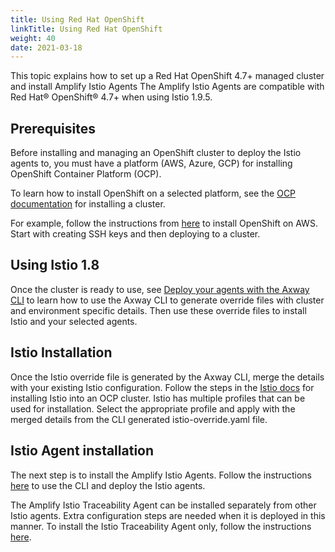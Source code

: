 ```yaml
---
title: Using Red Hat OpenShift
linkTitle: Using Red Hat OpenShift
weight: 40
date: 2021-03-18
---
```

This topic explains how to set up a Red Hat OpenShift 4.7+ managed cluster and install Amplify Istio Agents
The Amplify Istio Agents are compatible with Red Hat® OpenShift® 4.7+ when using Istio 1.9.5.

## Prerequisites

Before installing and managing an OpenShift cluster to deploy the Istio agents to, you must have a platform (AWS, Azure, GCP) for installing OpenShift Container Platform (OCP).

To learn how to install OpenShift on a selected platform, see the [OCP documentation](https://docs.openshift.com/container-platform/4.7/installing/installing-preparing.html) for installing a cluster.

For example, follow the instructions from [here](https://docs.openshift.com/container-platform/4.7/installing/installing_aws/installing-aws-default.html#ssh-agent-using_installing-aws-default) to install OpenShift on AWS. Start with creating SSH keys and then deploying to a cluster.

## Using Istio 1.8

Once the cluster is ready to use, see [Deploy your agents with the Axway CLI](/docs/connect_manage_environ/mesh_management/deploy-your-agents-with-the-axway-cli/) to learn how to use the Axway CLI to generate override files with cluster and environment specific details. Then use these override files to install Istio and your selected agents.

## Istio Installation

Once the Istio override file is generated by the Axway CLI, merge the details with your existing Istio configuration. Follow the steps in the [Istio docs](https://istio.io/latest/docs/setup/platform-setup/openshift/) for installing Istio into an OCP cluster. Istio has multiple profiles that can be used for installation. Select the appropriate profile and apply with the merged details from the CLI generated istio-override.yaml file.

## Istio Agent installation

The next step is to install the Amplify Istio Agents. Follow the instructions [here](/docs/connect_manage_environ/mesh_management/deploy-your-agents-with-the-axway-cli/) to use the CLI and deploy the Istio agents.

The Amplify Istio Traceability Agent can be installed separately from other Istio agents. Extra configuration steps are needed when it is deployed in this manner. To install the Istio Traceability Agent only, follow the instructions [here](/docs/connect_manage_environ/mesh_management/traceability_agent_configuration/).
